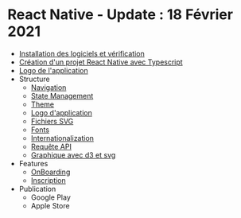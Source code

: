 # React Native - Update : 18 Février 2021

- [Installation des logiciels et vérification](react-native-installation.md)
- [Création d'un projet React Native avec Typescript](creation-project-react-native.md)
- [Logo de l'application](react-native-app-logo.md)
- Structure
  - [Navigation](navigation.md)
  - [State Management](state-management.md)
  - [Theme]()
  - [Logo d'application]()
  - [Fichiers SVG]()
  - [Fonts]()
  - [Internationalization](internationalization.md)
  - [Requête API](api.md)
  - [Graphique avec d3 et svg](graph-d3-svg.md)
- Features
  - [OnBoarding](onboarding.md)
  - [Inscription]()
- Publication
  - Google Play
  - Apple Store 
